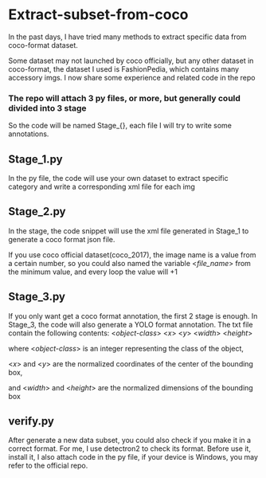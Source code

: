 # Extract-subset-from-coco
In the past days, I have tried many methods to extract specific data from coco-format dataset. 

Some dataset may not launched by coco officially, but any other dataset in coco-format, the dataset I used is FashionPedia, which contains many accessory imgs.
I now share some experience and related code in the repo
### The repo will attach 3 py files, or more, but generally could divided into 3 stage


So the code will be named Stage_{}, each file I will try to write some annotations.

## Stage_1.py
In the py file, the code will use your own dataset to extract specific category and write a corresponding xml file for each img

## Stage_2.py
In the stage, the code snippet will use the xml file generated in Stage_1 to generate a coco format json file.

If you use coco official dataset(coco_2017), the image name is a value from a certain number, so you could also named the variable  <*file_name*>  from the minimum value, and every loop the value will +1

## Stage_3.py
If you only want get a coco format annotation, the first 2 stage is enough. In Stage_3, the code will also generate a YOLO format annotation. The txt file contain the following contents:   <*object-class*>  <*x*>  <*y*>  <*width*>  <*height*> 

where <*object-class*> is an integer representing the class of the object, 

<*x*> and <*y*> are the normalized coordinates of the center of the bounding box, 

and <*width*> and <*height*>  are the normalized dimensions of the bounding box

## verify.py
After generate a new data subset, you could also check if you make it in a correct format. For me, I use detectron2 to check its format.
Before use it, install it, I also attach code in the py file, if your device is Windows, you may refer to the official repo.

